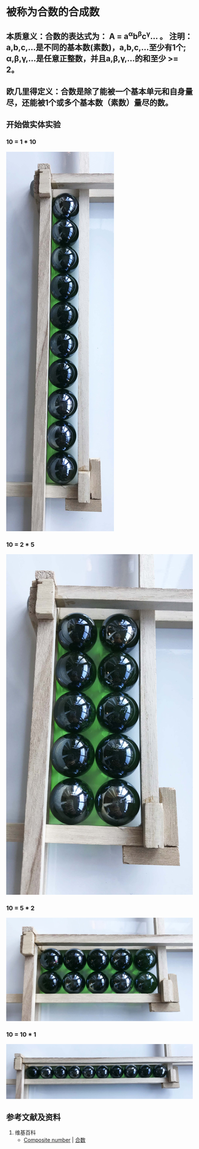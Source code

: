 # 被称为合数的合成数

## 本质意义：合数的表达式为： A = a<sup>α</sup>b<sup>β</sup>c<sup>γ</sup>... 。 注明：a,b,c,...是不同的基本数(素数)，a,b,c,...至少有1个; α,β,γ,...是任意正整数，并且a,β,γ,...的和至少 >= 2。 

## 欧几里得定义：合数是除了能被一个基本单元和自身量尽，还能被1个或多个基本数（素数）量尽的数。 

## 开始做实体实验

### 10 = 1 * 10
![](/images/数论/基本数和合成数/被称为合数的合成数/1a1.jpg)

### 10 = 2 * 5
![](/images/数论/基本数和合成数/被称为合数的合成数/1a2.jpg)

### 10 = 5 * 2
![](/images/数论/基本数和合成数/被称为合数的合成数/1a3.jpg)

### 10 = 10 * 1
![](/images/数论/基本数和合成数/被称为合数的合成数/1a4.jpg)

## 参考文献及资料

1. 维基百科
	- [Composite number](https://en.wikipedia.org/wiki/Composite_number) |  [合数](https://zh.wikipedia.org/wiki/%E5%90%88%E6%95%B0) 
